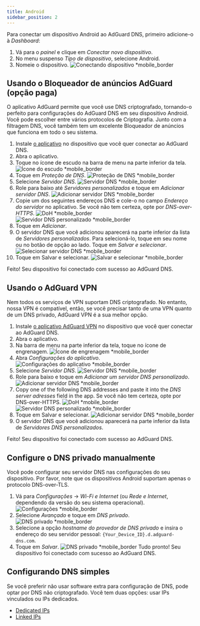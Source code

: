 ```yaml
---
title: Android
sidebar_position: 2
---
```


Para conectar um dispositivo Android ao AdGuard DNS, primeiro adicione-o à _Dashboard_:

1. Vá para o _painel_ e clique em _Conectar novo dispositivo_.
2. No menu suspenso _Tipo de dispositivo_, selecione Android.
3. Nomeie o dispositivo.
   ![Conectando dispositivo \*mobile\_border](https://cdn.adtidy.org/content/kb/dns/private/new_dns/connect/android_ab/choose_android.png)

## Usando o Bloqueador de anúncios AdGuard (opção paga)

O aplicativo AdGuard permite que você use DNS criptografado, tornando-o perfeito para configurações do AdGuard DNS em seu dispositivo Android. Você pode escolher entre vários protocolos de Criptografia. Junto com a filtragem DNS, você também tem um excelente Bloqueador de anúncios que funciona em todo o seu sistema.

1. Instale [o aplicativo](https://adguard.com/adguard-android/overview.html) no dispositivo que você quer conectar ao AdGuard DNS.
2. Abra o aplicativo.
3. Toque no ícone de escudo na barra de menu na parte inferior da tela.
   ![Ícone do escudo \*mobile\_border](https://cdn.adtidy.org/content/kb/dns/private/new_dns/connect/android_ab/android_step3.png)
4. Toque em _Proteção de DNS_.
   ![Proteção de DNS \*mobile\_border](https://cdn.adtidy.org/content/kb/dns/private/new_dns/connect/android_ab/android_step4.png)
5. Selecione _Servidor DNS_.
   ![Servidor DNS \*mobile\_border](https://cdn.adtidy.org/content/kb/dns/private/new_dns/connect/android_ab/android_step5.png)
6. Role para baixo até _Servidores personalizados_ e toque em _Adicionar servidor DNS_.
   ![Adicionar servidor DNS \*mobile\_border](https://cdn.adtidy.org/content/kb/dns/private/new_dns/connect/android_ab/android_step6.png)
7. Copie um dos seguintes endereços DNS e cole-o no campo _Endereço do servidor_ no aplicativo. Se você não tem certeza, opte por _DNS-over-HTTPS_.
   ![DoH \*mobile\_border](https://cdn.adtidy.org/content/kb/dns/private/new_dns/connect/android_ab/android_step7_1.png)
   ![Servidor DNS personalizado \*mobile\_border](https://cdn.adtidy.org/content/kb/dns/private/new_dns/connect/android_ab/android_step7_2.png)
8. Toque em _Adicionar_.
9. O servidor DNS que você adicionou aparecerá na parte inferior da lista de _Servidores personalizados_. Para selecioná-lo, toque em seu nome ou no botão de opção ao lado. Toque em _Salvar e selecionar_.
   ![Selecionar servidor DNS \*mobile\_border](https://cdn.adtidy.org/content/kb/dns/private/new_dns/connect/android_ab/android_step_9.png)
10. Toque em Salvar e selecionar.
    ![Salvar e selecionar \*mobile\_border](https://cdn.adtidy.org/content/kb/dns/private/new_dns/connect/android_ab/android_step10.png)

Feito! Seu dispositivo foi conectado com sucesso ao AdGuard DNS.

## Usando o AdGuard VPN

Nem todos os serviços de VPN suportam DNS criptografado. No entanto, nossa VPN é compatível, então, se você precisar tanto de uma VPN quanto de um DNS privado, AdGuard VPN é a sua melhor opção.

1. Instale [o aplicativo AdGuard VPN](https://adguard-vpn.com/android/overview.html) no dispositivo que você quer conectar ao AdGuard DNS.
2. Abra o aplicativo.
3. Na barra de menu na parte inferior da tela, toque no ícone de engrenagem.
   ![Ícone de engrenagem \*mobile\_border](https://cdn.adtidy.org/content/kb/dns/private/new_dns/connect/android_vpn/android_step3.png)
4. Abra _Configurações do aplicativo_.
   ![Configurações do aplicativo \*mobile\_border](https://cdn.adtidy.org/content/kb/dns/private/new_dns/connect/android_vpn/android_step4.png)
5. Selecione _Servidor DNS_.
   ![Servidor DNS \*mobile\_border](https://cdn.adtidy.org/content/kb/dns/private/new_dns/connect/android_vpn/android_step5.png)
6. Role para baixo e toque em _Adicionar um servidor DNS personalizado_.
   ![Adicionar servidor DNS \*mobile\_border](https://cdn.adtidy.org/content/kb/dns/private/new_dns/connect/android_vpn/android_step6.png)
7. Copy one of the following DNS addresses and paste it into the _DNS server adresses_ field in the app. Se você não tem certeza, opte por DNS-over-HTTPS.
   ![DoH \*mobile\_border](https://cdn.adtidy.org/content/kb/dns/private/new_dns/connect/android_vpn/android_step7_1.png)
   ![Servidor DNS personalizado \*mobile\_border](https://cdn.adtidy.org/content/kb/dns/private/new_dns/connect/android_vpn/android_step7_2.png)
8. Toque em Salvar e selecionar.
   ![Adicionar servidor DNS \*mobile\_border](https://cdn.adtidy.org/content/kb/dns/private/new_dns/connect/android_vpn/android_step8.png)
9. O servidor DNS que você adicionou aparecerá na parte inferior da lista de _Servidores DNS personalizados_.

Feito! Seu dispositivo foi conectado com sucesso ao AdGuard DNS.

## Configure o DNS privado manualmente

Você pode configurar seu servidor DNS nas configurações do seu dispositivo. Por favor, note que os dispositivos Android suportam apenas o protocolo DNS-over-TLS.

1. Vá para _Configurações_ → _Wi-Fi e Internet_ (ou _Rede e Internet_, dependendo da versão do seu sistema operacional).
   ![Configurações \*mobile\_border](https://cdn.adtidy.org/content/kb/dns/private/new_dns/connect/android_manual/manual_step1.png)
2. Selecione _Avançado_ e toque em _DNS privado_.
   ![DNS privado \*mobile\_border](https://cdn.adtidy.org/content/kb/dns/private/new_dns/connect/android_manual/manual_step2.png)
3. Selecione a opção _hostname do provedor de DNS privado_ e insira o endereço do seu servidor pessoal: `{Your_Device_ID}.d.adguard-dns.com`.
4. Toque em _Salvar_.
   ![DNS privado \*mobile\_border](https://cdn.adtidy.org/content/kb/dns/private/new_dns/connect/android_manual/manual_step4.png)
   Tudo pronto! Seu dispositivo foi conectado com sucesso ao AdGuard DNS.

## Configurando DNS simples

Se você preferir não usar software extra para configuração de DNS, pode optar por DNS não criptografado. Você tem duas opções: usar IPs vinculados ou IPs dedicados.

- [Dedicated IPs](/private-dns/connect-devices/other-options/dedicated-ip.md)
- [Linked IPs](/private-dns/connect-devices/other-options/linked-ip.md)
